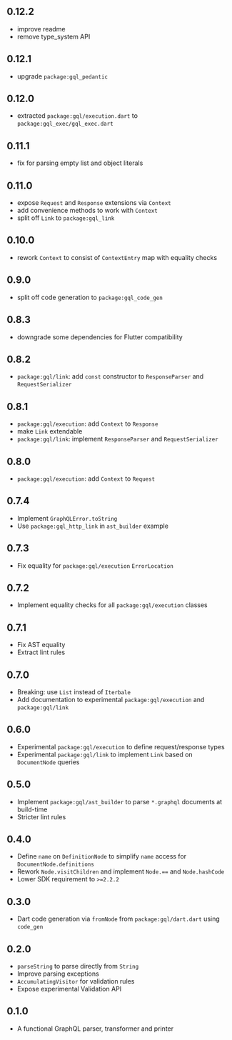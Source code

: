 ## 0.12.2

- improve readme
- remove type_system API

## 0.12.1

- upgrade `package:gql_pedantic`

## 0.12.0

- extracted `package:gql/execution.dart` to `package:gql_exec/gql_exec.dart`

## 0.11.1

- fix for parsing empty list and object literals

## 0.11.0

- expose `Request` and `Response` extensions via `Context` 
- add convenience methods to work with `Context`
- split off `Link` to `package:gql_link`

## 0.10.0

- rework `Context` to consist of `ContextEntry` map with equality checks

## 0.9.0

- split off code generation to `package:gql_code_gen`

## 0.8.3

- downgrade some dependencies for Flutter compatibility

## 0.8.2

- `package:gql/link`: add `const` constructor to `ResponseParser` and `RequestSerializer`

## 0.8.1

- `package:gql/execution`: add `Context` to `Response`
- make `Link` extendable
- `package:gql/link`: implement `ResponseParser` and `RequestSerializer`

## 0.8.0

- `package:gql/execution`: add `Context` to `Request`

## 0.7.4

- Implement `GraphQLError.toString`
- Use `package:gql_http_link` in `ast_builder` example

## 0.7.3

- Fix equality for `package:gql/execution` `ErrorLocation`

## 0.7.2

- Implement equality checks for all `package:gql/execution` classes

## 0.7.1

- Fix AST equality
- Extract lint rules

## 0.7.0

- Breaking: use `List` instead of `Iterbale`
- Add documentation to experimental `package:gql/execution` and `package:gql/link`

## 0.6.0

- Experimental `package:gql/execution` to define request/response types
- Experimental `package:gql/link` to implement `Link` based on `DocumentNode` queries

## 0.5.0

- Implement `package:gql/ast_builder` to parse `*.graphql` documents at build-time
- Stricter lint rules

## 0.4.0

- Define `name` on `DefinitionNode` to simplify `name` access for `DocumentNode.definitions`
- Rework `Node.visitChildren` and implement `Node.==` and `Node.hashCode`
- Lower SDK requirement to `>=2.2.2`

## 0.3.0

- Dart code generation via `fromNode` from `package:gql/dart.dart` using `code_gen`

## 0.2.0

- `parseString` to parse directly from `String`
- Improve parsing exceptions
- `AccumulatingVisitor` for validation rules
- Expose experimental Validation API

## 0.1.0

- A functional GraphQL parser, transformer and printer
